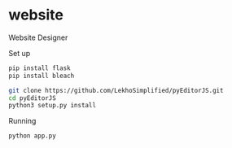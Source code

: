 # website
Website Designer

Set up
```bash
pip install flask
pip install bleach

git clone https://github.com/LekhoSimplified/pyEditorJS.git
cd pyEditorJS
python3 setup.py install
```

Running
```bash
python app.py
```
